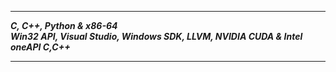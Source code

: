 -------------------
___C, C++, Python & x86-64___      
___Win32 API, Visual Studio, Windows SDK, LLVM, NVIDIA CUDA & Intel oneAPI C,C++___    

-------------------
